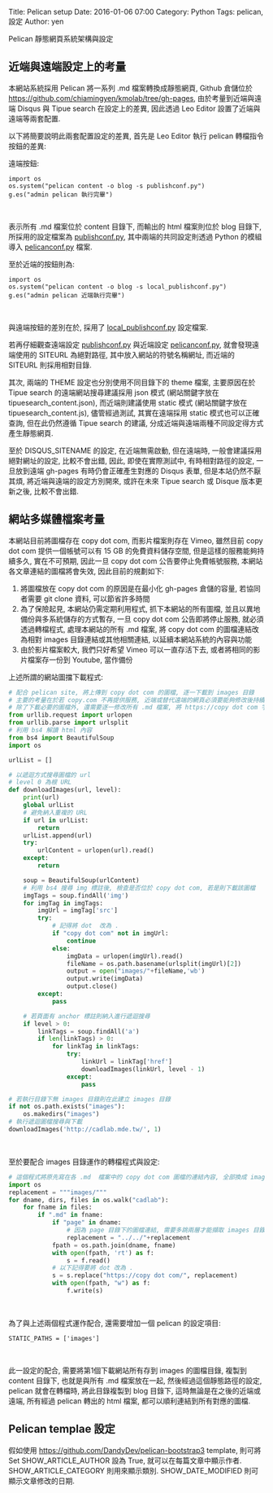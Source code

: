 Title: Pelican setup
Date: 2016-01-06 07:00
Category: Python
Tags: pelican, 設定
Author: yen

Pelican 靜態網頁系統架構與設定

<!-- PELICAN_END_SUMMARY -->

## 近端與遠端設定上的考量

本網站系統採用 Pelican 將一系列 .md 檔案轉換成靜態網頁, Github 倉儲位於 <https://github.com/chiamingyen/kmolab/tree/gh-pages>, 由於考量到近端與遠端 Disqus 與 Tipue search 在設定上的差異, 因此透過 Leo Editor 設置了近端與遠端等兩套配置.

以下將簡要說明此兩套配置設定的差異, 首先是 Leo Editor 執行 pelican 轉檔指令按鈕的差異:

遠端按鈕:

~~~script
import os
os.system("pelican content -o blog -s publishconf.py")
g.es("admin pelican 執行完畢")
~~~
<br />

表示所有 .md 檔案位於 content 目錄下, 而輸出的 html 檔案則位於 blog 目錄下, 所採用的設定檔案為 <a href="https://github.com/chiamingyen/kmolab/blob/gh-pages/publishconf.py">publishconf.py</a>, 其中兩端的共同設定則透過 Python 的模組導入 <a href="https://github.com/chiamingyen/kmolab/blob/gh-pages/pelicanconf.py">pelicanconf.py</a> 檔案.

至於近端的按鈕則為:
    
~~~script
import os
os.system("pelican content -o blog -s local_publishconf.py")
g.es("admin pelican 近端執行完畢")
~~~
<br />

與遠端按鈕的差別在於, 採用了 <a href="https://github.com/chiamingyen/kmolab/blob/gh-pages/local_publishconf.py">local_publishconf.py</a> 設定檔案.

若再仔細觀查遠端設定 <a href="https://github.com/chiamingyen/kmolab/blob/gh-pages/publishconf.py">publishconf.py</a> 與近端設定 <a href="https://github.com/chiamingyen/kmolab/blob/gh-pages/pelicanconf.py">pelicanconf.py</a>, 就會發現遠端使用的 SITEURL 為絕對路徑, 其中放入網站的符號名稱網址, 而近端的 SITEURL 則採用相對目錄.

其次, 兩端的 THEME 設定也分別使用不同目錄下的 theme 檔案, 主要原因在於 Tipue search 的遠端網站搜尋建議採用 json 模式 (網站關鍵字放在 tipuesearch_content.json), 而近端則建議使用 static 模式 (網站關鍵字放在 tipuesearch_content.js), 儘管經過測試, 其實在遠端採用 static 模式也可以正確查詢, 但在此仍然遵循 Tipue search 的建議, 分成近端與遠端兩種不同設定得方式產生靜態網頁.

至於 DISQUS_SITENAME 的設定, 在近端無需啟動, 但在遠端時, 一般會建議採用絕對網址的設定, 比較不會出錯, 因此, 即使在實際測試中, 有時相對路徑的設定, 一旦放到遠端 gh-pages 有時仍會正確產生對應的 Disqus 表單, 但是本站仍然不厭其煩, 將近端與遠端的設定方別開來, 或許在未來 Tipue search 或 Disque 版本更新之後, 比較不會出錯.

## 網站多媒體檔案考量

本網站目前將圖檔存在 copy dot com, 而影片檔案則存在 Vimeo, 雖然目前 copy dot com 提供一個帳號可以有 15 GB 的免費資料儲存空間, 但是這樣的服務能夠持續多久, 實在不可預期, 因此一旦 copy dot com 公告要停止免費帳號服務, 本網站各文章連結的圖檔將會失效, 因此目前的規劃如下:
    
1. 將圖檔放在 copy dot com 的原因是在最小化 gh-pages 倉儲的容量, 若協同者需要 git clone 資料, 可以節省許多時間
2. 為了保險起見, 本網站仍需定期利用程式, 抓下本網站的所有圖檔, 並且以異地備份與多系統儲存的方式暫存, 一旦 copy dot com 公告即將停止服務, 就必須透過轉檔程式, 處理本網站的所有 .md 檔案, 將 copy dot com 的圖檔連結改為相對 images 目錄連結或其他相關連結, 以延續本網站系統的內容與功能
3. 由於影片檔案較大, 我們只好希望 Vimeo 可以一直存活下去, 或者將相同的影片檔案存一份到 Youtube, 當作備份

上述所謂的網站圖擋下載程式:
    
~~~python
# 配合 pelican site, 將上傳到 copy dot com 的圖檔, 逐一下載到 images 目錄
# 主要的考量在於若 copy.com 不再提供服務, 近端或替代遠端的網頁必須要能夠修改後持續運作
# 除了下載必要的圖檔外, 還需要逐一修改所有 .md 檔案, 將 https://copy dot com 字串換成 images 目錄名稱
from urllib.request import urlopen
from urllib.parse import urlsplit
# 利用 bs4 解讀 html 內容
from bs4 import BeautifulSoup
import os

urlList = []

# 以遞迴方式搜尋圖檔的 url
# level 0 為根 URL
def downloadImages(url, level):
    print(url)
    global urlList
    # 避免納入重複的 URL
    if url in urlList:
        return
    urlList.append(url)
    try:
        urlContent = urlopen(url).read()
    except:
        return

    soup = BeautifulSoup(urlContent)
    # 利用 bs4 搜尋 img 標註後, 檢查是否位於 copy dot com, 若是則下載該圖檔
    imgTags = soup.findAll('img')
    for imgTag in imgTags:
        imgUrl = imgTag['src']
        try:
            # 記得將 dot  改為 .
            if "copy dot com" not in imgUrl:
                continue
            else:
                imgData = urlopen(imgUrl).read()
                fileName = os.path.basename(urlsplit(imgUrl)[2])
                output = open("images/"+fileName,'wb')
                output.write(imgData)
                output.close()
        except:
            pass

    # 若頁面有 anchor 標註則納入進行遞迴搜尋
    if level > 0:
        linkTags = soup.findAll('a')
        if len(linkTags) > 0:
            for linkTag in linkTags:
                try:
                    linkUrl = linkTag['href']
                    downloadImages(linkUrl, level - 1)
                except:
                    pass

# 若執行目錄下無 images 目錄則在此建立 images 目錄
if not os.path.exists("images"):
    os.makedirs("images")
# 執行遞迴圖檔搜尋與下載
downloadImages('http://cadlab.mde.tw/', 1)
~~~
<br />

至於要配合 images 目錄運作的轉檔程式與設定:
    
~~~python
# 這個程式將原先寫在各 .md  檔案中的 copy dot com 圖檔的連結內容, 全部換成 images/
import os
replacement = """images/"""
for dname, dirs, files in os.walk("cadlab"):
    for fname in files:
        if ".md" in fname:
            if "page" in dname:
                # 因為 page 目錄下的圖檔連結, 需要多跳兩層才能擷取 images 目錄中的圖檔
                replacement = "../../"+replacement
            fpath = os.path.join(dname, fname)
            with open(fpath, 'rt') as f:
                s = f.read()
            # 以下記得要將 dot 改為 .
            s = s.replace("https://copy dot com/", replacement)
            with open(fpath, "w") as f:
                f.write(s)
~~~
<br />

為了與上述兩個程式運作配合, 還需要增加一個 pelican 的設定項目:

~~~script
STATIC_PATHS = ['images']
~~~
<br />

此一設定的配合, 需要將第1個下載網站所有存到 images 的圖檔目錄, 複製到 content 目錄下, 也就是與所有 .md 檔案放在一起, 然後經過這個靜態路徑的設定, pelican 就會在轉檔時, 將此目錄複製到  blog 目錄下, 這時無論是在之後的近端或遠端, 所有經過 pelican 轉出的 html 檔案, 都可以順利連結到所有對應的圖檔.
    
## Pelican templae 設定

假如使用 <https://github.com/DandyDev/pelican-bootstrap3> template, 則可將 Set SHOW_ARTICLE_AUTHOR 設為 True, 就可以在每篇文章中顯示作者. SHOW_ARTICLE_CATEGORY 則用來顯示類別. SHOW_DATE_MODIFIED 則可顯示文章修改的日期.

